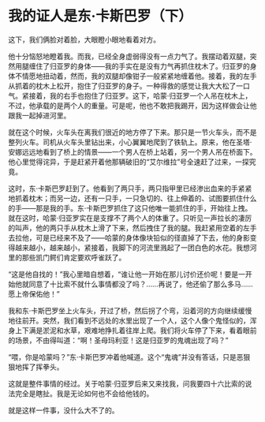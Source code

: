 # 我的证人是东·卡斯巴罗（下）

这下，我们俩脸对着脸，大眼瞪小眼地看着对方。 

他十分恼怒地瞪着我。而我，已经全身虚弱得没有一点力气了。我摆动着双腿，突然用腿缠住了归亚罗的身体——我的手实在是没有力气再抓住枕木了。归亚罗的身体不情愿地扭动着，然而，我的双腿却像钳子一般紧紧地缠着他。接着，我的左手从抓着的枕木上松开，抱住了归亚罗的身子。一种得救的感觉让我大大松了一口气。紧接着，我的右手也抱住了归亚罗。这下，哈蒙·归亚罗一个人吊在枕木上，不过，他承载的是两个人的重量。可是呢，他也不敢把我踢开，因为这样做会让他跟我一起掉进河里。 

就在这个时候，火车头在离我们很近的地方停了下来。那只是一节火车头，而不是整列火车。司机从火车头里钻出来，小心翼翼地爬到了铁轨上。原来，他在圣塔·安娜远远地看到了桥上的情景——一个男人在桥上站着，另一个男人吊在桥面下。他心里觉得诧异，于是赶紧开着他那辆破旧的“艾尔维拉”号全速赶了过来，一探究竟。 

这时，东·卡斯巴罗赶到了。他看到了两只手，两只指甲里已经渗出血来的手紧紧地抓着枕木；而另一边，还有一只手，一只急切的、往上伸着的、试图要抓住什么的手——那是我的手。东·卡斯巴罗抓住了这只他唯一能抓住的手，开始往上拽。就在这时，哈蒙·归亚罗实在是支撑不了两个人的体重了。只听见一声拉长的凄厉的叫声，他的两只手从枕木上滑了下来，然后拽住了我的腿。我赶紧用空着的左手去拉他，可是已经来不及了——哈蒙的身体像块铅似的径直掉了下去，他的身影变得越来越小，越来越小，紧接着，我脚下的河流里溅起了一团白色的水花。我想河里的那些凯门鳄们肯定要欢呼雀跃了。 

“这是他自找的！”我心里暗自想着，“谁让他一开始在那儿讨价还价呢！要是一开始他就同意了十比索不就什么事情都没了吗？……再说了，他还偷了那么多马……愿上帝保佑他！” 

我和东·卡斯巴罗坐上火车头，开过了桥，然后拐了个弯，沿着河的方向继续缓慢地往前开。突然，我们看到不远处的水里出现了一个人，这个人像个鬼怪似的，浑身上下满是淤泥和水草，艰难地挣扎着往岸上爬。我们将火车停了下来，看着眼前的场景，不由得叫道：“啊！圣母玛利亚！这是归亚罗的鬼魂出现了吗？” 

“喂，你是哈蒙吗？”东·卡斯巴罗冲着他喊道。这个“鬼魂”并没有答话，只是恶狠狠地挥了挥拳头。 

这就是整件事情的经过。关于哈蒙·归亚罗后来又来找我，问我要四十六比索的说法完全是瞎扯。我是无论如何也不会给他钱的。 

就是这样一件事，没什么大不了的。